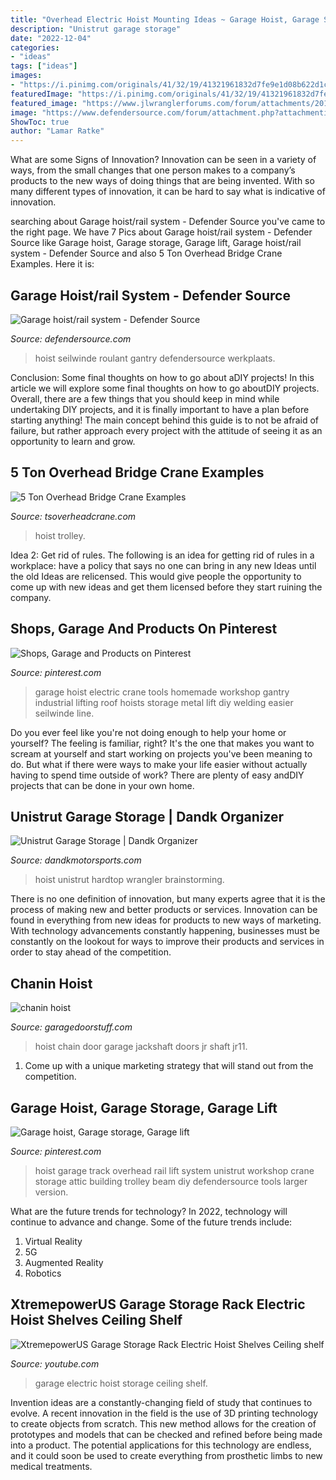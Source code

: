 ```yaml
---
title: "Overhead Electric Hoist Mounting Ideas ~ Garage Hoist, Garage Storage, Garage Lift"
description: "Unistrut garage storage"
date: "2022-12-04"
categories:
- "ideas"
tags: ["ideas"]
images:
- "https://i.pinimg.com/originals/41/32/19/41321961832d7fe9e1d08b622d1c55b0.jpg"
featuredImage: "https://i.pinimg.com/originals/41/32/19/41321961832d7fe9e1d08b622d1c55b0.jpg"
featured_image: "https://www.jlwranglerforums.com/forum/attachments/20180302_184407-jpg.24291/"
image: "https://www.defendersource.com/forum/attachment.php?attachmentid=40634&amp;thumb=1&amp;d=1527276003"
ShowToc: true
author: "Lamar Ratke"
---
```



What are some Signs of Innovation?
Innovation can be seen in a variety of ways, from the small changes that one person makes to a company’s products to the new ways of doing things that are being invented. With so many different types of innovation, it can be hard to say what is indicative of innovation.

	

		
searching about Garage hoist/rail system - Defender Source you've came to the right page. We have 7 Pics about Garage hoist/rail system - Defender Source like Garage hoist, Garage storage, Garage lift, Garage hoist/rail system - Defender Source and also 5 Ton Overhead Bridge Crane Examples. Here it is:
		
    
## Garage Hoist/rail System - Defender Source

<img loading=lazy src="https://www.defendersource.com/forum/attachment.php?attachmentid=40634&amp;thumb=1&amp;d=1527276003" onerror="this.onerror=null;this.src='https://tse1.mm.bing.net/th?id=OIP.RSOAITzYKbWOEQvkuWMrEwHaFj&amp;pid=15.1';" alt="Garage hoist/rail system - Defender Source">

_Source: defendersource.com_

>hoist seilwinde roulant gantry defendersource werkplaats. 

	

Conclusion: Some final thoughts on how to go about aDIY projects!
In this article we will explore some final thoughts on how to go aboutDIY projects. Overall, there are a few things that you should keep in mind while undertaking DIY projects, and it is finally important to have a plan before starting anything! The main concept behind this guide is to not be afraid of failure, but rather approach every project with the attitude of seeing it as an opportunity to learn and grow.

    
## 5 Ton Overhead Bridge Crane Examples

<img loading=lazy src="https://www.tsoverheadcrane.com/images/overhead-cranes/5-ton-top-running-r-and-m-trolley-hoist.jpg" onerror="this.onerror=null;this.src='https://tse2.mm.bing.net/th?id=OIP.tMMZststWYCPPgzubcphZQHaFj&amp;pid=15.1';" alt="5 Ton Overhead Bridge Crane Examples">

_Source: tsoverheadcrane.com_

>hoist trolley. 

	

Idea 2: Get rid of rules.
The following is an idea for getting rid of rules in a workplace: have a policy that says no one can bring in any new Ideas until the old Ideas are relicensed. This would give people the opportunity to come up with new ideas and get them licensed before they start ruining the company.

    
## Shops, Garage And Products On Pinterest

<img loading=lazy src="https://s-media-cache-ak0.pinimg.com/564x/ea/f3/a5/eaf3a59e4d3719a0b0d18dba35e4125e.jpg" onerror="this.onerror=null;this.src='https://tse2.mm.bing.net/th?id=OIP.4b1GD-eSiLjsJOlWDdk4KgHaJ4&amp;pid=15.1';" alt="Shops, Garage and Products on Pinterest">

_Source: pinterest.com_

>garage hoist electric crane tools homemade workshop gantry industrial lifting roof hoists storage metal lift diy welding easier seilwinde line. 

	

Do you ever feel like you're not doing enough to help your home or yourself? The feeling is familiar, right? It's the one that makes you want to scream at yourself and start working on projects you've been meaning to do. But what if there were ways to make your life easier without actually having to spend time outside of work? There are plenty of easy andDIY projects that can be done in your own home.

    
## Unistrut Garage Storage | Dandk Organizer

<img loading=lazy src="https://www.jlwranglerforums.com/forum/attachments/20180302_184407-jpg.24291/" onerror="this.onerror=null;this.src='https://tse3.mm.bing.net/th?id=OIP.LPDEKm1aRWsj9UcLKz0vdQHaFj&amp;pid=15.1';" alt="Unistrut Garage Storage | Dandk Organizer">

_Source: dandkmotorsports.com_

>hoist unistrut hardtop wrangler brainstorming. 

	

There is no one definition of innovation, but many experts agree that it is the process of making new and better products or services. Innovation can be found in everything from new ideas for products to new ways of marketing. With technology advancements constantly happening, businesses must be constantly on the lookout for ways to improve their products and services in order to stay ahead of the competition.

    
## Chanin Hoist

<img loading=lazy src="http://www.garagedoorstuff.com/wp-content/uploads/2013/02/JR11.jpg" onerror="this.onerror=null;this.src='https://tse1.mm.bing.net/th?id=OIP.WD9SafwQ6ifI050r_dyBwAHaGh&amp;pid=15.1';" alt="chanin hoist">

_Source: garagedoorstuff.com_

>hoist chain door garage jackshaft doors jr shaft jr11. 

	

1. Come up with a unique marketing strategy that will stand out from the competition.

    
## Garage Hoist, Garage Storage, Garage Lift

<img loading=lazy src="https://i.pinimg.com/originals/41/32/19/41321961832d7fe9e1d08b622d1c55b0.jpg" onerror="this.onerror=null;this.src='https://tse2.mm.bing.net/th?id=OIP.Xbn2rm3q1Cn5h-qylbxxxAHaFj&amp;pid=15.1';" alt="Garage hoist, Garage storage, Garage lift">

_Source: pinterest.com_

>hoist garage track overhead rail lift system unistrut workshop crane storage attic building trolley beam diy defendersource tools larger version. 

	

What are the future trends for technology?
In 2022, technology will continue to advance and change. Some of the future trends include: 
1. Virtual Reality 
2. 5G 
3. Augmented Reality 
4. Robotics 

    
## XtremepowerUS Garage Storage Rack Electric Hoist Shelves Ceiling Shelf

<img loading=lazy src="https://i.ytimg.com/vi/0HOB29Dxca8/maxresdefault.jpg" onerror="this.onerror=null;this.src='https://tse4.mm.bing.net/th?id=OIP._bCtX96ZFCsaJyP1QWLftgHaEK&amp;pid=15.1';" alt="XtremepowerUS Garage Storage Rack Electric Hoist Shelves Ceiling shelf">

_Source: youtube.com_

>garage electric hoist storage ceiling shelf. 

	

Invention ideas are a constantly-changing field of study that continues to evolve. A recent innovation in the field is the use of 3D printing technology to create objects from scratch. This new method allows for the creation of prototypes and models that can be checked and refined before being made into a product. The potential applications for this technology are endless, and it could soon be used to create everything from prosthetic limbs to new medical treatments.

